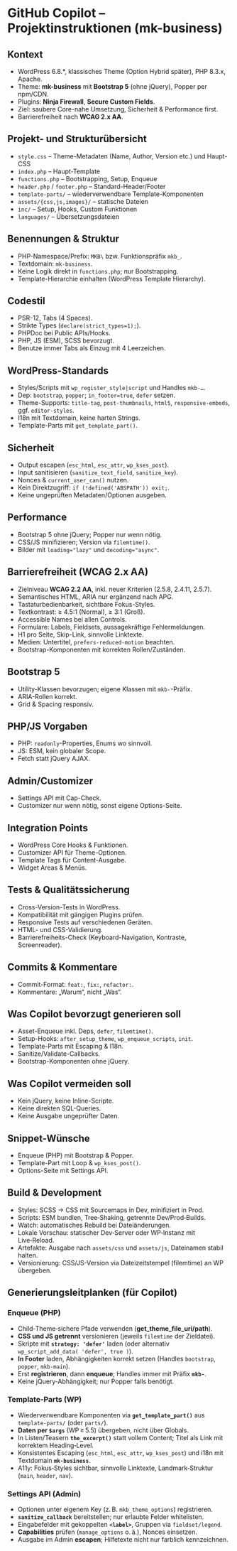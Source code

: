 # GitHub Copilot – Projektinstruktionen (mk-business)

## Kontext
- WordPress 6.8.*, klassisches Theme (Option Hybrid später), PHP 8.3.x, Apache.
- Theme: **mk-business** mit **Bootstrap 5** (ohne jQuery), Popper per npm/CDN.
- Plugins: **Ninja Firewall**, **Secure Custom Fields**.
- Ziel: saubere Core-nahe Umsetzung, Sicherheit & Performance first.
- Barrierefreiheit nach **WCAG 2.x AA**.

## Projekt- und Strukturübersicht
- `style.css` – Theme-Metadaten (Name, Author, Version etc.) und Haupt-CSS
- `index.php` – Haupt-Template
- `functions.php` – Bootstrapping, Setup, Enqueue
- `header.php` / `footer.php` – Standard-Header/Footer
- `template-parts/` – wiederverwendbare Template-Komponenten
- `assets/{css,js,images}/` – statische Dateien
- `inc/` – Setup, Hooks, Custom Funktionen
- `languages/` – Übersetzungsdateien

## Benennungen & Struktur
- PHP-Namespace/Prefix: `MKB\` bzw. Funktionspräfix `mkb_`.
- Textdomain: `mk-business`.
- Keine Logik direkt in `functions.php`; nur Bootstrapping.
- Template-Hierarchie einhalten (WordPress Template Hierarchy).

## Codestil
- PSR-12, Tabs (4 Spaces).
- Strikte Types (`declare(strict_types=1);`).
- PHPDoc bei Public APIs/Hooks.
- PHP, JS (ESM), SCSS bevorzugt.
- Benutze immer Tabs als Einzug mit 4 Leerzeichen.

## WordPress-Standards
- Styles/Scripts mit `wp_register_style|script` und Handles `mkb-…`.
- Dep: `bootstrap`, `popper`; `in_footer=true`, `defer` setzen.
- Theme-Supports: `title-tag`, `post-thumbnails`, `html5`, `responsive-embeds`, ggf. `editor-styles`.
- I18n mit Textdomain, keine harten Strings.
- Template-Parts mit `get_template_part()`.

## Sicherheit
- Output escapen (`esc_html`, `esc_attr`, `wp_kses_post`).
- Input sanitisieren (`sanitize_text_field`, `sanitize_key`).
- Nonces & `current_user_can()` nutzen.
- Kein Direktzugriff: `if (!defined('ABSPATH')) exit;`.
- Keine ungeprüften Metadaten/Optionen ausgeben.

## Performance
- Bootstrap 5 ohne jQuery; Popper nur wenn nötig.
- CSS/JS minifizieren; Version via `filemtime()`.
- Bilder mit `loading="lazy"` und `decoding="async"`.

## Barrierefreiheit (WCAG 2.x AA)
- Zielniveau **WCAG 2.2 AA**, inkl. neuer Kriterien (2.5.8, 2.4.11, 2.5.7).
- Semantisches HTML, ARIA nur ergänzend nach APG.
- Tastaturbedienbarkeit, sichtbare Fokus-Styles.
- Textkontrast: ≥ 4.5:1 (Normal), ≥ 3:1 (Groß).
- Accessible Names bei allen Controls.
- Formulare: Labels, Fieldsets, aussagekräftige Fehlermeldungen.
- H1 pro Seite, Skip-Link, sinnvolle Linktexte.
- Medien: Untertitel, `prefers-reduced-motion` beachten.
- Bootstrap-Komponenten mit korrekten Rollen/Zuständen.

## Bootstrap 5
- Utility-Klassen bevorzugen; eigene Klassen mit `mkb-`-Präfix.
- ARIA-Rollen korrekt.
- Grid & Spacing responsiv.

## PHP/JS Vorgaben
- PHP: `readonly`-Properties, Enums wo sinnvoll.
- JS: ESM, kein globaler Scope.
- Fetch statt jQuery AJAX.

## Admin/Customizer
- Settings API mit Cap-Check.
- Customizer nur wenn nötig, sonst eigene Options-Seite.

## Integration Points
- WordPress Core Hooks & Funktionen.
- Customizer API für Theme-Optionen.
- Template Tags für Content-Ausgabe.
- Widget Areas & Menüs.

## Tests & Qualitätssicherung
- Cross-Version-Tests in WordPress.
- Kompatibilität mit gängigen Plugins prüfen.
- Responsive Tests auf verschiedenen Geräten.
- HTML- und CSS-Validierung.
- Barrierefreiheits-Check (Keyboard-Navigation, Kontraste, Screenreader).

## Commits & Kommentare
- Commit-Format: `feat:`, `fix:`, `refactor:`.
- Kommentare: „Warum“, nicht „Was“.

## Was Copilot bevorzugt generieren soll
- Asset-Enqueue inkl. Deps, `defer`, `filemtime()`.
- Setup-Hooks: `after_setup_theme`, `wp_enqueue_scripts`, `init`.
- Template-Parts mit Escaping & I18n.
- Sanitize/Validate-Callbacks.
- Bootstrap-Komponenten ohne jQuery.

## Was Copilot vermeiden soll
- Kein jQuery, keine Inline-Scripte.
- Keine direkten SQL-Queries.
- Keine Ausgabe ungeprüfter Daten.

## Snippet-Wünsche
- Enqueue (PHP) mit Bootstrap & Popper.
- Template-Part mit Loop & `wp_kses_post()`.
- Options-Seite mit Settings API.

## Build & Development
- Styles: SCSS → CSS mit Sourcemaps in Dev, minifiziert in Prod.
- Scripts: ESM bundlen, Tree‑Shaking, getrennte Dev/Prod‑Builds.
- Watch: automatisches Rebuild bei Dateiänderungen.
- Lokale Vorschau: statischer Dev‑Server oder WP‑Instanz mit Live‑Reload.
- Artefakte: Ausgabe nach `assets/css` und `assets/js`, Dateinamen stabil halten.
- Versionierung: CSS/JS-Version via Dateizeitstempel (filemtime) an WP übergeben.

## Generierungsleitplanken (für Copilot)

### Enqueue (PHP)
- Child‑Theme‑sichere Pfade verwenden (**get_theme_file_uri/path**).
- **CSS und JS getrennt** versionieren (jeweils `filemtime` der Zieldatei).
- Skripte mit **`strategy: 'defer'`** laden (oder alternativ `wp_script_add_data( 'defer', true )`).
- **In Footer** laden, Abhängigkeiten korrekt setzen (Handles `bootstrap`, `popper`, `mkb-main`).
- Erst **registrieren**, dann **enqueue**; Handles immer mit Präfix **`mkb-`**.
- Keine jQuery‑Abhängigkeit; nur Popper falls benötigt.

### Template‑Parts (WP)
- Wiederverwendbare Komponenten via **`get_template_part()`** aus `template-parts/` (oder `parts/`).
- **Daten per `$args`** (WP ≥ 5.5) übergeben, nicht über Globals.
- In Listen/Teasern **`the_excerpt()`** statt vollem Content; Titel als Link mit korrektem Heading‑Level.
- Konsistentes Escaping (`esc_html`, `esc_attr`, `wp_kses_post`) und i18n mit Textdomain **`mk-business`**.
- A11y: Fokus‑Styles sichtbar, sinnvolle Linktexte, Landmark‑Struktur (`main`, `header`, `nav`).

### Settings API (Admin)
- Optionen unter eigenem Key (z. B. `mkb_theme_options`) registrieren.
- **`sanitize_callback`** bereitstellen; nur erlaubte Felder whitelisten.
- Eingabefelder mit gekoppelten **`<label>`**, Gruppen via `fieldset/legend`.
- **Capabilities** prüfen (`manage_options` o. ä.), Nonces einsetzen.
- Ausgabe im Admin **escapen**; Hilfetexte nicht nur farblich kennzeichnen.